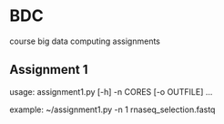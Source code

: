 # BDC
course big data computing assignments

## Assignment 1
usage: assignment1.py [-h] -n CORES [-o OUTFILE] ...

example: ~/assignment1.py -n 1 rnaseq_selection.fastq
    
